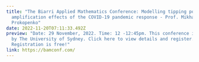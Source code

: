 ```yaml
---
title: "The Biarri Applied Mathematics Conference: Modelling tipping points and
  amplification effects of the COVID-19 pandemic response - Prof. Mikhail
  Prokopenko"
date: 2022-11-20T07:11:33.492Z
preview: "Date: 29 November, 2022. Time: 12 -12:45pm. This conference is hosted
  by The University of Sydney. Click here to view details and register.
  Registration is free!"
link: https://bamconf.com/
---
```

